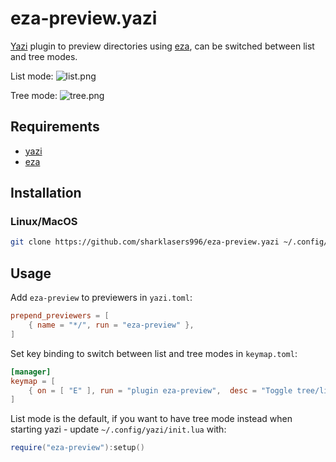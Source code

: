 # eza-preview.yazi

[Yazi](https://github.com/sxyazi/yazi) plugin to preview directories using [eza](https://github.com/eza-community/eza), can be switched between list and tree modes.

List mode:
![list.png](list.png)

Tree mode:
![tree.png](tree.png)

## Requirements

- [yazi](https://github.com/sxyazi/yazi)
- [eza](https://github.com/eza-community/eza)

## Installation

### Linux/MacOS

```sh
git clone https://github.com/sharklasers996/eza-preview.yazi ~/.config/yazi/plugins/eza-preview.yazi
```

## Usage

Add `eza-preview` to previewers in `yazi.toml`:

```toml
prepend_previewers = [
	{ name = "*/", run = "eza-preview" },
]
```

Set key binding to switch between list and tree modes in `keymap.toml`:

```toml
[manager]
keymap = [
	{ on = [ "E" ], run = "plugin eza-preview",  desc = "Toggle tree/list dir preview" },
]
```

List mode is the default, if you want to have tree mode instead when starting yazi - update `~/.config/yazi/init.lua` with:

```lua
require("eza-preview"):setup()
```
